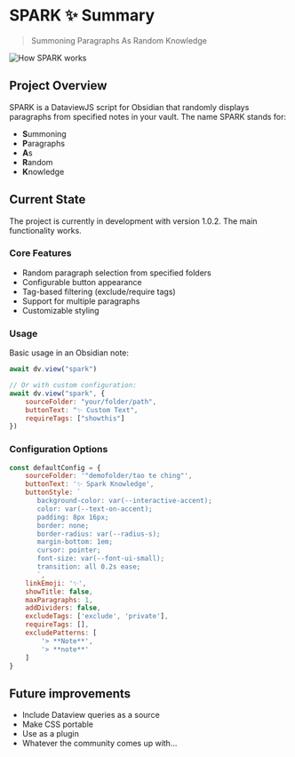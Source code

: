 # SPARK ✨ Summary
> Summoning Paragraphs As Random Knowledge

![How SPARK works](https://frankmeeuwsen.com/uploads/2024/20241116150645-obsidian-homefrankopediaobsidian-v1.7.601.gif)


## Project Overview
SPARK is a DataviewJS script for Obsidian that randomly displays paragraphs from specified notes in your vault. The name SPARK stands for:
- **S**ummoning
- **P**aragraphs
- **A**s
- **R**andom
- **K**nowledge

## Current State
The project is currently in development with version 1.0.2. The main functionality works.

### Core Features
- Random paragraph selection from specified folders
- Configurable button appearance
- Tag-based filtering (exclude/require tags)
- Support for multiple paragraphs
- Customizable styling

### Usage
Basic usage in an Obsidian note:
```javascript
await dv.view("spark")

// Or with custom configuration:
await dv.view("spark", {
    sourceFolder: "your/folder/path",
    buttonText: "✨ Custom Text",
    requireTags: ["showthis"]
})
```

### Configuration Options
```javascript
const defaultConfig = {
    sourceFolder: '"demofolder/tao te ching"',
    buttonText: '✨ Spark Knowledge',
    buttonStyle: `
       background-color: var(--interactive-accent);
       color: var(--text-on-accent);
       padding: 8px 16px;
       border: none;
       border-radius: var(--radius-s);
       margin-bottom: 1em;
       cursor: pointer;
       font-size: var(--font-ui-small);
       transition: all 0.2s ease;
       `, 
    linkEmoji: '✨',
    showTitle: false,
    maxParagraphs: 1,
    addDividers: false,
    excludeTags: ['exclude', 'private'],
    requireTags: [],
    excludePatterns: [
        '> **Note**',
        '> **note**'
    ]
}
```

## Future improvements

- Include Dataview queries as a source
- Make CSS portable
- Use as a plugin
- Whatever the community comes up with...